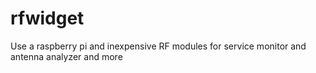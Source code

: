 # rfwidget
Use a raspberry pi and inexpensive RF modules for service monitor and antenna analyzer and more
